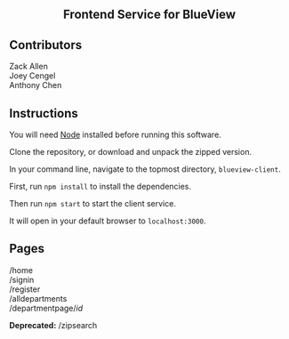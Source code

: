 <h2 align="center">Frontend Service for BlueView</h2>

## Contributors

Zack Allen  
Joey Cengel  
Anthony Chen  

## Instructions

You will need [Node](https://nodejs.org/en/download/) installed before running this software.

Clone the repository, or download and unpack the zipped version.

In your command line, navigate to the topmost directory, `blueview-client`.

First, run `npm install` to install the dependencies.

Then run `npm start` to start the client service.

It will open in your default browser to `localhost:3000`.

## Pages

/home  
/signin  
/register  
/alldepartments  
/departmentpage/*id*

**Deprecated:**
/zipsearch
